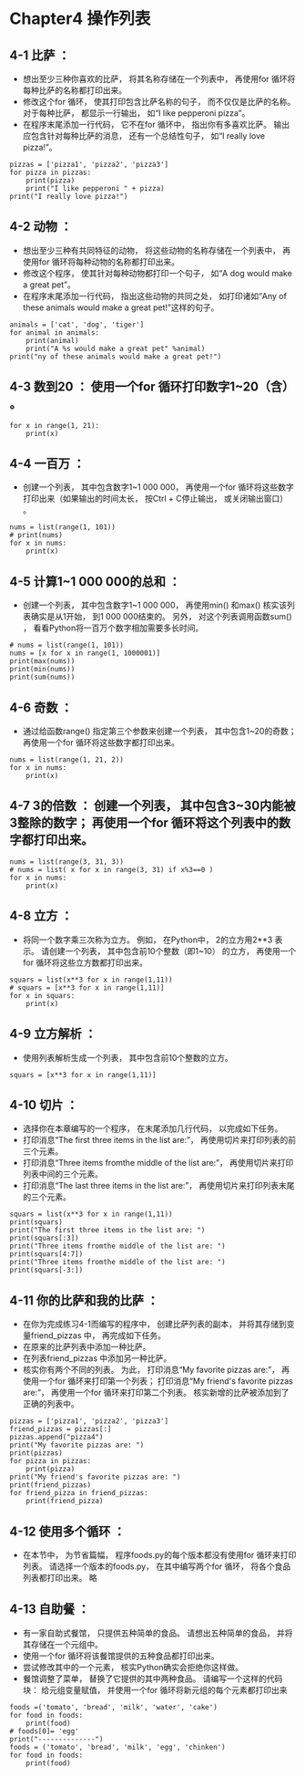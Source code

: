 # Chapter4 操作列表

## 4-1 比萨 ： 
- 想出至少三种你喜欢的比萨， 将其名称存储在一个列表中， 再使用for 循环将每种比萨的名称都打印出来。
- 修改这个for 循环， 使其打印包含比萨名称的句子， 而不仅仅是比萨的名称。 对于每种比萨， 都显示一行输出， 如“I like pepperoni pizza”。
- 在程序末尾添加一行代码， 它不在for 循环中， 指出你有多喜欢比萨。 输出应包含针对每种比萨的消息， 还有一个总结性句子， 如“I really love pizza!”。
````
pizzas = ['pizza1', 'pizza2', 'pizza3']
for pizza in pizzas:
    print(pizza)
    print("I like pepperoni " + pizza)
print("I really love pizza!")
````

## 4-2 动物 ： 
- 想出至少三种有共同特征的动物， 将这些动物的名称存储在一个列表中， 再使用for 循环将每种动物的名称都打印出来。
- 修改这个程序， 使其针对每种动物都打印一个句子， 如“A dog would make a great pet”。
- 在程序末尾添加一行代码， 指出这些动物的共同之处， 如打印诸如“Any of these animals would make a great pet!”这样的句子。
````
animals = ['cat', 'dog', 'tiger']
for animal in animals:
    print(animal)
    print("A %s would make a great pet" %animal)
print("ny of these animals would make a great pet!")
````
## 4-3 数到20 ： 使用一个for 循环打印数字1~20（含） 。
````
for x in range(1, 21):
    print(x)
````
## 4-4 一百万 ： 
- 创建一个列表， 其中包含数字1~1 000 000， 再使用一个for 循环将这些数字打印出来（如果输出的时间太长， 按Ctrl + C停止输出， 或关闭输出窗口） 。
````
nums = list(range(1, 101))
# print(nums)
for x in nums:
    print(x)
````

## 4-5 计算1~1 000 000的总和 ：
- 创建一个列表， 其中包含数字1~1 000 000， 再使用min() 和max() 核实该列表确实是从1开始， 到1 000 000结束的。 另外， 对这个列表调用函数sum() ， 看看Python将一百万个数字相加需要多长时间。
````
# nums = list(range(1, 101))
nums = [x for x in range(1, 1000001)]
print(max(nums))
print(min(nums))
print(sum(nums))
````
## 4-6 奇数 ： 
- 通过给函数range() 指定第三个参数来创建一个列表， 其中包含1~20的奇数； 再使用一个for 循环将这些数字都打印出来。
````
nums = list(range(1, 21, 2))
for x in nums:
    print(x)
````

## 4-7 3的倍数 ： 创建一个列表， 其中包含3~30内能被3整除的数字； 再使用一个for 循环将这个列表中的数字都打印出来。
````
nums = list(range(3, 31, 3))
# nums = list( x for x in range(3, 31) if x%3==0 )
for x in nums:
    print(x)
````
## 4-8 立方 ： 
- 将同一个数字乘三次称为立方。 例如， 在Python中， 2的立方用2**3 表示。 请创建一个列表， 其中包含前10个整数（即1~10） 的立方， 再使用一个for 循环将这些立方数都打印出来。
````
squars = list(x**3 for x in range(1,11))
# squars = [x**3 for x in range(1,11)]
for x in squars:
    print(x)
````
## 4-9 立方解析 ： 
- 使用列表解析生成一个列表， 其中包含前10个整数的立方。
````
squars = [x**3 for x in range(1,11)]
````

## 4-10 切片 ： 
- 选择你在本章编写的一个程序， 在末尾添加几行代码， 以完成如下任务。
- 打印消息“The first three items in the list are:”， 再使用切片来打印列表的前三个元素。
- 打印消息“Three items fromthe middle of the list are:”， 再使用切片来打印列表中间的三个元素。
- 打印消息“The last three items in the list are:”， 再使用切片来打印列表末尾的三个元素。
````
squars = list(x**3 for x in range(1,11))
print(squars)
print("The first three items in the list are: ")
print(squars[:3])
print("Three items fromthe middle of the list are: ")
print(squars[4:7])
print("Three items fromthe middle of the list are: ")
print(squars[-3:])
````
## 4-11 你的比萨和我的比萨 ： 
- 在你为完成练习4-1而编写的程序中， 创建比萨列表的副本， 并将其存储到变量friend_pizzas 中， 再完成如下任务。
- 在原来的比萨列表中添加一种比萨。
- 在列表friend_pizzas 中添加另一种比萨。
- 核实你有两个不同的列表。 为此， 打印消息“My favorite pizzas are:”， 再使用一个for 循环来打印第一个列表； 打印消息“My friend's favorite pizzas are:”， 再使用一个for 循环来打印第二个列表。 核实新增的比萨被添加到了正确的列表中。
````
pizzas = ['pizza1', 'pizza2', 'pizza3']
friend_pizzas = pizzas[:]
pizzas.append("pizza4")
print("My favorite pizzas are: ")
print(pizzas)
for pizza in pizzas:
    print(pizza)
print("My friend's favorite pizzas are: ")
print(friend_pizzas)
for friend_pizza in friend_pizzas:
    print(friend_pizza)
````
## 4-12 使用多个循环 ：
- 在本节中， 为节省篇幅， 程序foods.py的每个版本都没有使用for 循环来打印列表。 请选择一个版本的foods.py， 在其中编写两个for 循环， 将各个食品列表都打印出来。
略

## 4-13 自助餐 ： 
- 有一家自助式餐馆， 只提供五种简单的食品。 请想出五种简单的食品， 并将其存储在一个元组中。
- 使用一个for 循环将该餐馆提供的五种食品都打印出来。
- 尝试修改其中的一个元素， 核实Python确实会拒绝你这样做。
- 餐馆调整了菜单， 替换了它提供的其中两种食品。 请编写一个这样的代码块： 给元组变量赋值， 并使用一个for 循环将新元组的每个元素都打印出来
````
foods =('tomato', 'bread', 'milk', 'water', 'cake')
for food in foods:
    print(food)
# foods[0]= 'egg'
print("--------------")
foods = ('tomato', 'bread', 'milk', 'egg', 'chinken')
for food in foods:
    print(food)
````
